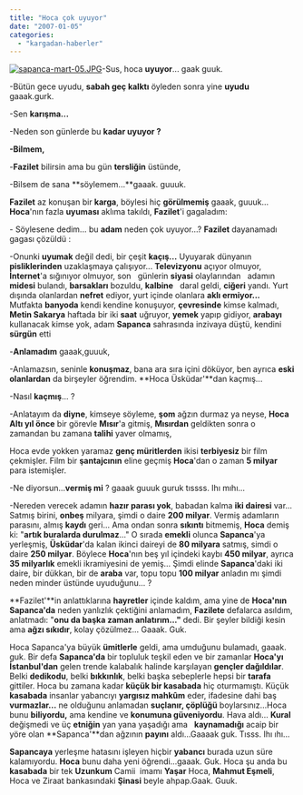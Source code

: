 ```yaml
---
title: "Hoca çok uyuyor"
date: "2007-01-05"
categories: 
  - "kargadan-haberler"
---
```


[![sapanca-mart-05.JPG](/uploads/2007/08/sapanca-mart-05-1.thumbnail.JPG)](/uploads/2007/08/sapanca-mart-05-1.jpg "sapanca-mart-05.JPG")\-Sus, hoca **uyuyor**... gaak guuk.

\-Bütün gece uyudu, **sabah geç kalktı** öyleden sonra yine **uyudu** gaaak.gurk.

\-Sen **karışma...**

\-Neden son günlerde bu **kadar uyuyor ?**

**\-Bilmem,**

\-**Fazilet** bilirsin ama bu gün **tersliğin** üstünde,

\-Bilsem de sana **söylemem...**gaaak. guuuk.

**Fazilet** az konuşan bir **karga**, böylesi hiç **görülmemiş** gaaak, guuuk... **Hoca**'nın fazla **uyuması** aklıma takıldı, **Fazilet**'i gagaladım:

\- Söylesene dedim... bu **adam** neden çok uyuyor...? **Fazilet** dayanamadı gagası çözüldü :

\-Onunki **uyumak** değil dedi, bir çeşit **kaçış...** Uyuyarak dünyanın **pisliklerinden** uzaklaşmaya çalışıyor... **Televizyonu** açıyor olmuyor, **İnternet**'a sığınıyor olmuyor, son   günlerin **siyasi** olaylarından   adamın **midesi** bulandı, **barsakları** bozuldu, **kalbine**   daral geldi, **ciğeri** yandı. Yurt dışında olanlardan **nefret** ediyor, yurt içinde olanlara **aklı ermiyor...**   Mutfakta **banyoda** kendi kendine konuşuyor, **çevresinde** kimse kalmadı, **Metin Sakarya** haftada bir iki **saat** uğruyor, **yemek** yapıp gidiyor, **arabayı** kullanacak kimse yok, adam **Sapanca** sahrasında inzivaya düştü, kendini **sürgün** etti

\-**Anlamadım** gaaak,guuuk,

\-Anlamazsın, seninle **konuşmaz**, bana ara sıra içini döküyor, ben ayrıca **eski olanlardan** da birşeyler öğrendim. **Hoca Üsküdar'**dan kaçmış...

\-Nasıl **kaçmış**... ?

\-Anlatayım da **diyne**, kimseye söyleme, **şom** ağzın durmaz ya neyse, **Hoca Altı yıl önce** bir görevle **Mısır**'a gitmiş, **Mısırdan** geldikten sonra o zamandan bu zamana **talihi** yaver olmamış,  

Hoca evde yokken yaramaz **genç müritlerden** ikisi **terbiyesiz** bir film çekmişler. Film bir **şantajcının** eline geçmiş **Hoca**'dan o zaman **5 milyar** para istemişler.

\-Ne diyorsun...**vermiş mi** ? gaaak guuuk guruk tıssss. Ihı mıhı...

\-Nereden verecek adamın **hazır parası yok**, babadan kalma **iki dairesi** var... Satmış birini, **onbeş** milyara, şimdi o daire **200 milyar**. Vermiş adamların parasını, almış **kaydı** geri... Ama ondan sonra **sıkıntı** bitmemiş, **Hoca** demiş ki: "**artık buralarda durulmaz**..." O sırada **emekli** olunca **Sapanca**'ya yerleşmiş, **Üsküdar**'da kalan ikinci daireyi de **80 milyara** satmış, simdi o daire **250 milyar**. Böylece **Hoca**'nın beş yıl içindeki kaybı **450 milyar**, ayrıca **35 milyarlık** emekli ikramiyesini de yemiş... Şimdi elinde **Sapanca**'daki iki daire, bir dükkan, bir de **araba** var, topu topu **100 milyar** anladın mı şimdi neden minder üstünde uyuduğunu... ?

**Fazilet'**in anlattıklarına **hayretler** içinde kaldım, ama yine de **Hoca'nın Sapanca'da** neden yanlızlık çektiğini anlamadım, **Fazilete** defalarca asıldım, anlatmadı: "**onu da başka zaman anlatırım..."** dedi. Bir şeyler bildiği kesin ama **ağzı sıkıdır**, kolay çözülmez... Gaaak. Guk.

Hoca Sapanca'ya büyük **ümitlerle** geldi, ama umduğunu bulamadı, gaaak. guk. Bir defa **Sapanca'da** bir topluluk teşkil eden ve bir zamanlar **Hoca'yı İstanbul'dan** gelen trende kalabalık halinde karşılayan **gençler dağıldılar**. Belki **dedikodu**, belki **bıkkınlık**, belki başka sebeplerle hepsi bir **tarafa** gittiler. Hoca bu zamana kadar **küçük bir kasabada** hiç oturmamıştı. Küçük **kasabada** insanlar yabancıyı **yargısız mahkûm** eder, ifadesine dahi baş **vurmazlar...** ne olduğunu anlamadan **suçlanır, çöplüğü** boylarsınız...Hoca bunu **biliyordu,** ama kendine ve **konumuna güveniyordu**. Hava aldı... **Kural** değişmedi ve üç **etniğin** yan yana yaşadığı ama   **kaynamadığı** acaip bir yöre olan **Sapanca'**dan ağzının **payını** aldı...Gaaaak guk. Tısss. Ihı ıhı...

**Sapancaya** yerleşme hatasını işleyen hiçbir **yabancı** burada uzun süre kalamıyordu. **Hoca** bunu daha yeni öğrendi...gaaak. Guk. Hoca şu anda bu **kasabada** bir tek **Uzunkum** Camii  imamı **Yaşar** Hoca, **Mahmut Eşmeli**, Hoca ve Ziraat bankasındaki **Şinasi** beyle ahpap.Gaak. Guuk.
